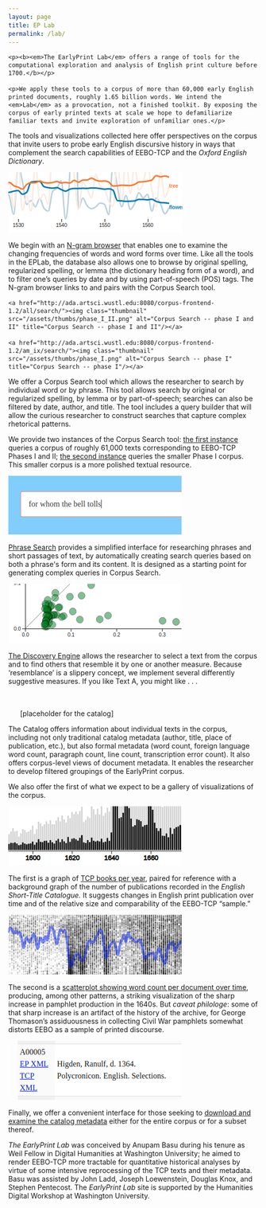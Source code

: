 ```yaml
---
layout: page
title: EP Lab
permalink: /lab/
---
```


<div class="post-content">

    <p><b><em>The EarlyPrint Lab</em> offers a range of tools for the computational exploration and analysis of English print culture before 1700.</b></p>

    <p>We apply these tools to a corpus of more than 60,000 early English printed documents, roughly 1.65 billion words. We intend the <em>Lab</em> as a provocation, not a finished toolkit. By exposing the corpus of early printed texts at scale we hope to defamiliarize familiar texts and invite exploration of unfamiliar ones.</p>

<p>The tools and visualizations collected here offer perspectives on the corpus that invite users to probe early English discursive history in ways that complement the search capabilities of EEBO-TCP and the <em>Oxford English Dictionary</em>.</p>

<div class="float_image_div">
    <a href="https://earlyprint.org/lab/tool_ngram_browser.html"><img class="thumbnail" src="/assets/thumbs/n_gram.png" alt="N-gram browser" title="N-gram browser"/></a>
</div>

<p>We begin with an <a href="https://earlyprint.org/lab/tool_ngram_browser.html?">N-gram
browser</a> that
enables one to examine the changing frequencies of words and word forms
over time. Like all the tools in the EPLab, the database also allows one
to browse by original spelling, regularized spelling, or lemma (the
dictionary heading form of a word), and to filter one’s queries by date
and by using part-of-speech (POS) tags. The N-gram browser links to and
pairs with the Corpus Search tool.</p>

<div class="float_image_div">

    <a href="http://ada.artsci.wustl.edu:8080/corpus-frontend-1.2/all/search/"><img class="thumbnail" src="/assets/thumbs/phase_I_II.png" alt="Corpus Search -- phase I and II" title="Corpus Search -- phase I and II"/></a>

    <a href="http://ada.artsci.wustl.edu:8080/corpus-frontend-1.2/am_ix/search/"><img class="thumbnail" src="/assets/thumbs/phase_I.png" alt="Corpus Search -- phase I" title="Corpus Search -- phase I"/></a>

</div>

<p>We offer a Corpus Search tool which allows the researcher to search
by individual word or by phrase. This tool allows search by original or
regularized spelling, by lemma or by part-of-speech; searches can also
be filtered by date, author, and title. The tool includes a query
builder that will allow the curious researcher to construct searches
that capture complex rhetorical patterns. 

We provide two instances of
the Corpus Search tool: <a href="http://ada.artsci.wustl.edu:8080/corpus-frontend-1.2/all/search/">the first instance</a> queries a corpus of
roughly 61,000 texts corresponding to EEBO-TCP Phases I and II; <a href="http://ada.artsci.wustl.edu:8080/corpus-frontend-1.2/am_ix/search/">the
second instance</a> queries the smaller Phase I corpus. This smaller corpus
is a more polished textual resource.</p>

<div style="clear:both;"></div>

<div class="float_image_div">
    <a href="https://earlyprint.org/lab/tool_phrase_search.html"><img class="thumbnail" src="/assets/thumbs/phase_search.png" alt="Phrase search" title="Phrase search"/></a>
</div>

<p><a href="https://earlyprint.org/lab/tool_phrase_search.html">Phrase Search</a> provides a simplified interface for researching phrases and short passages of text, by automatically creating search queries based on both a phrase's form and its content. It is designed as a starting point for generating complex queries in Corpus Search.</p>

<div style="clear:both;"></div>

<div class="float_image_div">
    <a href="https://earlyprint.org/lab/tool_discovery_engine.html?which_to_do=find_texts&eebo_tcp_id=A43441&n_results=35&tfidf_weight=6&mallet_weight=6&tag_weight=6"><img class="thumbnail" src="/assets/thumbs/disco.png" alt="Discovery engine" title="Discovery engine"/></a>
</div>

<p><a href="https://earlyprint.org/lab/tool_discovery_engine.html?which_to_do=find_texts&amp;eebo_tcp_id=A43441&amp;n_results=35&amp;tfidf_weight=6&amp;mallet_weight=6&amp;tag_weight=6">The Discovery Engine</a> allows the researcher to select a text from the
corpus and to find others that resemble it by one or another measure.
Because ‘resemblance’ is a slippery concept, we implement several
differently suggestive measures. If you like Text A, you might like . . .</p>

<div style="clear:both;"></div>

<div class="float_image_div">
    <span class="thumbnail"><br/><br/>&nbsp;&nbsp;&nbsp;&nbsp;&nbsp;&nbsp;[placeholder for the catalog]</span>
</div>

<p>The Catalog offers information about individual texts in the corpus,
including not only traditional catalog metadata (author, title, place of
publication, etc.), but also formal metadata (word count, foreign
language word count, paragraph count, line count,
transcription error count). It also offers corpus-level views of
document metadata. It enables the researcher to develop filtered
groupings of the EarlyPrint corpus.</p>

<p>We also offer the first of what we expect to be a gallery of
visualizations of the corpus.</p>

<div class="float_image_div">
    <a href="https://earlyprint.org/lab/tool_eebo_estc_texts.html"><img class="thumbnail" src="/assets/thumbs/text_counts.png" alt="TCP books per year" title="TCP books per year"/></a>
</div>

<p>The first is a graph of <a href="https://earlyprint.org/lab/tool_eebo_estc_texts.html">TCP books per
year</a>, paired for
reference with a background graph of the number of publications recorded
in the <em>English Short-Title Catalogue.</em> It suggests changes in English
print publication over time and of the relative size and comparability
of the EEBO-TCP “sample.”</p>

<div style="clear:both;"></div>

<div class="float_image_div">
    <a href="https://earlyprint.org/lab/tool_words_per_year.html"><img class="thumbnail" src="/assets/thumbs/words_per_year.png" alt="Word count per document over time" title="Word count per document over time" /></a>
</div>

<p>The second is a <a href="https://earlyprint.org/lab/tool_words_per_year.html">scatterplot showing word count per document over
time</a>, producing,
among other patterns, a striking visualization of the sharp increase in
pamphlet production in the 1640s. But <em>caveat philologe</em>: some of that
sharp increase is an artifact of the history of the archive, for George
Thomason’s assiduousness in collecting Civil War pamphlets somewhat
distorts EEBO as a sample of printed discourse.</p>

<div style="clear:both;"></div>

<div class="float_image_div">
    <a href="https://earlyprint.org/download/"><img class="thumbnail" src="/assets/thumbs/download.png" alt="Download and examine catalog metadata" title="Download and examine catalog metadata"/></a>
</div>

<p>Finally, we offer a convenient interface for those seeking to <a href="https://earlyprint.org/download/">download
and examine the catalog metadata</a> either for the entire corpus or for a
subset thereof.</p>

<p><em>The EarlyPrint Lab</em> was conceived by Anupam Basu during his tenure as
Weil Fellow in Digital Humanities at Washington University; he aimed to
render EEBO-TCP more tractable for quantitative historical analyses by
virtue of some intensive reprocessing of the TCP texts and their
metadata. Basu was assisted by John Ladd, Joseph Loewenstein, Douglas Knox, and Stephen Pentecost. The <em>EarlyPrint Lab</em> site is
supported by the Humanities Digital Workshop at Washington University.</p>

<link rel="stylesheet" type="text/css" href="/assets/tools/css/common_tool_styles.css?v=1500">


  </div>


<link rel="stylesheet" type="text/css" href="/assets/tools/css/common_tool_styles.css?v=1500"/>
